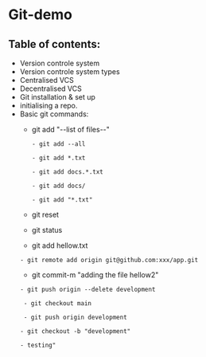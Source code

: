 # Git-demo
## Table of contents:
 - Version controle system
 - Version controle system types
 - Centralised VCS
 - Decentralised VCS
 - Git installation & set up
 - initialising a repo.
 - Basic git commands:
    - git add "--list of files--"
       ```
       - git add --all
       ```
       ```
       - git add *.txt
       ```
       ```
       - git add docs.*.txt
       ```
       ```
       - git add docs/
       ```
       ```
       - git add "*.txt" 
       ```
    - git reset

    - git status
    - git add hellow.txt
    ```
    - git remote add origin git@github.com:xxx/app.git
    ```
    - git commit-m "adding the file hellow2"
    ```
    - git push origin --delete development
    ```
   ```
    - git checkout main
   ```
   ```
    - git push origin development
   ```
   ```
   - git checkout -b "development"
   ```
    ```
   - testing"
   ```

